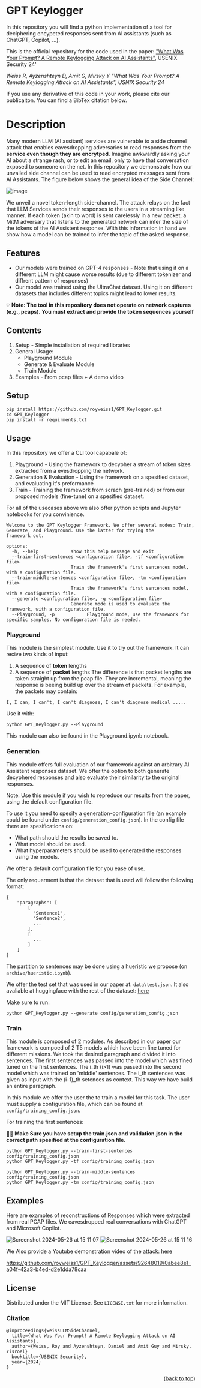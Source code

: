 <a name="readme-top"></a>

# GPT Keylogger
In this repository you will find a python implementation of a tool for deciphering encypeted responses sent from AI assistants (such as ChatGPT, Copilot, ...).

This is the official repository for the code used in the paper:
["What Was Your Prompt? A Remote Keylogging Attack on AI Assistants"](https://arxiv.org/abs/2403.09751), USENIX Security 24'

*Weiss R, Ayzenshteyn D, Amit G, Mirsky Y "What Was Your Prompt? A Remote Keylogging Attack on AI Assistants", USNIX Security 24*

If you use any derivative of this code in your work, please cite our publicaiton. You can find a BibTex citation below.


# Description
Many modern LLM (AI assitant) services are vulnerable to a side channel attack that enables eavesdropping adversaries to read responses from the **service even though they are encrytped**. Imagine awkwardly asking your AI about a strange rash, or to edit an email, only to have that conversation exposed to someone on the net. In this repository we demonstrate how our unvailed side channel can be used to read encrypted messages sent from AI Assistants. The figure below shows the general idea of the Side Channel:

![image](https://github.com/royweiss1/GPT_Keylogger/assets/92648019/9c9f1bce-1bf2-4f02-902d-47249bf48a9c)

We unveil a novel token-length side-channel. The attack relays on the fact that LLM Services sends their responses to the users in a streaming like manner. If each token (akin to word) is sent carelessly in a new packet, a MitM adversary that listens to the generated network can infer the size of the tokens of the AI Assistent response. With this information in hand we show how a model can be trained to infer the topic of the asked response.

## Features
* Our models were trained on GPT-4 responses - Note that using it on a different LLM might cause worse results (due to different tokenizer and diffrent pattern of responses)
* Our model was trained using the UltraChat dataset. Using it on different datasets that includes different topics might lead to lower results.

💡 **Note: The tool in this repository does not operate on network captures (e.g., pcaps). You must extract and provide the token sequences yourself**

## Contents
1) Setup - Simple installation of required libraries
2) General Usage:
   * Playground Module
   * Generate & Evaluate Module
   * Train Module
3) Examples - From pcap files + A demo video

## Setup
```
pip install https://github.com/royweiss1/GPT_Keylogger.git
cd GPT_Keylogger
pip install -r requirments.txt
```


## Usage
In this repository we offer a CLI tool capabale of:
1) Playground - Using the framework to decypher a stream of token sizes extracted from a evesdropping the network.
2) Generation & Evaluation - Using the framework on a spesified dataset, and evaluating it's preformance
3) Train - Training the framework from scrach (pre-trained) or from our proposed models (fine-tune) on a spesified dataset.

For all of the usecases above we also offer python scripts and Jupyter notebooks for you convinience.

```
Welcome to the GPT Keylogger Framework. We offer several modes: Train, Generate, and Playground. Use the latter for trying the
framework out.

options:
  -h, --help            show this help message and exit
  --train-first-sentences <configuration file>, -tf <configuration file>
                        Train the framework's first sentences model, with a configuration file.
  --train-middle-sentences <configuration file>, -tm <configuration file>
                        Train the framework's first sentences model, with a configuration file.
  --generate <configuration file>, -g <configuration file>
                        Generate mode is used to evaluate the framework, with a configuration file.
  --Playground, -p            Playground mode, use the framework for specific samples. No configuration file is needed.
```

### Playground ###
This module is the simplest module. Use it to try out the framework. It can recive two kinds of input:
1. A sequence of **token** lengths
2. A sequence of **packet** lengths
The difference is that packet lengths are taken straight up from the pcap file. They are incremental, meaning the response is beeing build up over the stream of packets. For example, the packets may contain:
```
I, I can, I can't, I can't diagnose, I can't diagnose medical .....
```
Use it with:
```
python GPT_Keylogger.py --Playground
```

This module can also be found in the Playground.ipynb notebook.

### Generation ###
This module offers full evaluation of our framework against an arbitrary AI Assistent responses dataset. We offer the option to both generate decyphered responses and also evaluate their similarity to the original responses.

Note: Use this module if you wish to repreduce our results from the paper, using the default configuration file.

To use it you need to spesify a generation-configuration file (an example could be found under `config/generation_config.json`). In the config file there are spesifications on:
- What path should the results be saved to.
- What model should be used.
- What hyperparameters should be used to generated the responses using the models.

We offer a default configuration file for you ease of use.

The only requerment is that the dataset that is used will follow the following format:
```
{
    "paragraphs": [
        [
          "Sentence1",
          "Sentence2",
          ...
        ],
        [
          ...
        ]
    ]
}
```
The partition to sentences may be done using a hueristic we propose (on `archive/hueristic.ipynb`).

We offer the test set that was used in our paper at: `data\test.json`. It also avaliable at huggingface with the rest of the dataset: [here](https://huggingface.co/datasets/royweiss1/GPT_Keylogger_Dataset)

Make sure to run:
```
python GPT_Keylogger.py --generate config/generation_config.json
```

### Train ###
This module is composed of 2 modules. As described in our paper our framework is compoed of 2 T5 models which have been fine tuned for different missions. We took the desired paragraph and divided it into sentences. The first sentences was passed into the model which was fined tuned on the first sentences. The i_th (i>1) was passed into the second model which was trained on 'middle' sentences. The i_th sentences was given as input with the (i-1)_th setences as context. This way we have build an entire paragraph.

In this module we offer the user the to train a model for this task. The user must supply a configuration file, which can be found at `config/training_config.json`.

For training the first sentences:

☝🏻 **Make Sure you have setup the train.json and validation.json in the correct path spesified at the configuration file.**

```
python GPT_Keylogger.py --train-first-sentences config/training_config.json
python GPT_Keylogger.py -tf config/training_config.json
```
```
python GPT_Keylogger.py --train-middle-sentences config/training_config.json
python GPT_Keylogger.py -tm config/training_config.json
```

## Examples
Here are examples of reconstructions of Responses which were extracted from real PCAP files. We eavesdropped real conversations with ChatGPT and Microsoft Copilot.

![Screenshot 2024-05-26 at 15 11 07](https://github.com/royweiss1/GPT_Keylogger/assets/92648019/31e34335-7c52-435b-83e8-30669785c06c)
![Screenshot 2024-05-26 at 15 11 16](https://github.com/royweiss1/GPT_Keylogger/assets/92648019/cc2002aa-9f05-4957-bee5-81e40fb68c49)

We Also provide a Youtube demonstration video of the attack: [here](https://www.youtube.com/watch?v=UfenH7xKO1s&t)


https://github.com/royweiss1/GPT_Keylogger/assets/92648019/0abee8e1-a04f-42a3-b4ed-d2e1dda78caa



<!-- LICENSE -->
## License

Distributed under the MIT License. See `LICENSE.txt` for more information.

### Citation

```
@inproceedings{weissLLMSideChannel,
  title={What Was Your Prompt? A Remote Keylogging Attack on AI Assistants},
  author={Weiss, Roy and Ayzenshteyn, Daniel and Amit Guy and Mirsky, Yisroel}
  booktitle={USENIX Security},
  year={2024}
}
```


<p align="right">(<a href="#readme-top">back to top</a>)</p>

